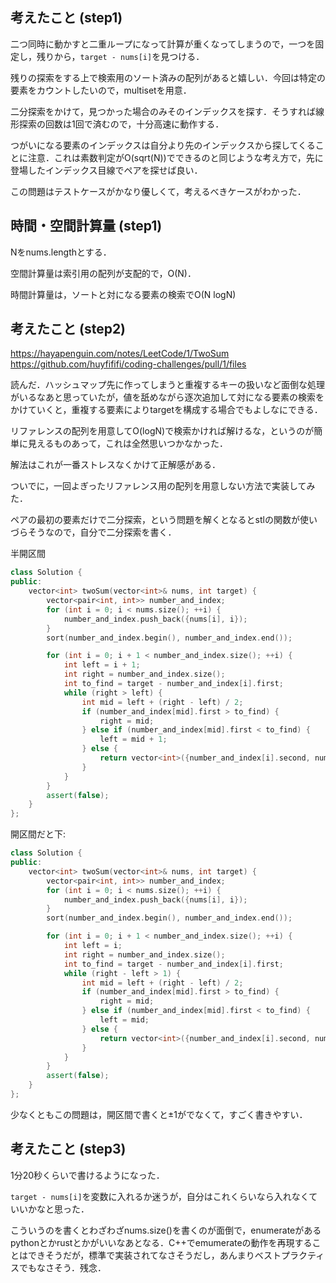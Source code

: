 ## 考えたこと (step1)
二つ同時に動かすと二重ループになって計算が重くなってしまうので，一つを固定し，残りから，`target - nums[i]`を見つける．

残りの探索をする上で検索用のソート済みの配列があると嬉しい．今回は特定の要素をカウントしたいので，multisetを用意．

二分探索をかけて，見つかった場合のみそのインデックスを探す．そうすれば線形探索の回数は1回で済むので，十分高速に動作する．

つがいになる要素のインデックスは自分より先のインデックスから探してくることに注意．これは素数判定がO(sqrt(N))でできるのと同じような考え方で，先に登場したインデックス目線でペアを探せば良い．

この問題はテストケースがかなり優しくて，考えるべきケースがわかった．

## 時間・空間計算量 (step1)
Nをnums.lengthとする．

空間計算量は索引用の配列が支配的で，O(N)．

時間計算量は，ソートと対になる要素の検索でO(N logN)

## 考えたこと (step2)
https://hayapenguin.com/notes/LeetCode/1/TwoSum
https://github.com/huyfififi/coding-challenges/pull/1/files

読んだ．ハッシュマップ先に作ってしまうと重複するキーの扱いなど面倒な処理がいるなあと思っていたが，値を舐めながら逐次追加して対になる要素の検索をかけていくと，重複する要素によりtargetを構成する場合でもよしなにできる．

リファレンスの配列を用意してO(logN)で検索かければ解けるな，というのが簡単に見えるものあって，これは全然思いつかなかった．

解法はこれが一番ストレスなくかけて正解感がある．

ついでに，一回よぎったリファレンス用の配列を用意しない方法で実装してみた．

ペアの最初の要素だけで二分探索，という問題を解くとなるとstlの関数が使いづらそうなので，自分で二分探索を書く．

半開区間
```cpp
class Solution {
public:
    vector<int> twoSum(vector<int>& nums, int target) {
        vector<pair<int, int>> number_and_index;
        for (int i = 0; i < nums.size(); ++i) {
            number_and_index.push_back({nums[i], i});
        }
        sort(number_and_index.begin(), number_and_index.end());

        for (int i = 0; i + 1 < number_and_index.size(); ++i) {
            int left = i + 1;
            int right = number_and_index.size();
            int to_find = target - number_and_index[i].first;
            while (right > left) {
                int mid = left + (right - left) / 2;
                if (number_and_index[mid].first > to_find) {
                    right = mid;
                } else if (number_and_index[mid].first < to_find) {
                    left = mid + 1;
                } else {
                    return vector<int>({number_and_index[i].second, number_and_index[mid].second});
                }
            }
        }
        assert(false);
    }
};
```

開区間だと下:
```cpp
class Solution {
public:
    vector<int> twoSum(vector<int>& nums, int target) {
        vector<pair<int, int>> number_and_index;
        for (int i = 0; i < nums.size(); ++i) {
            number_and_index.push_back({nums[i], i});
        }
        sort(number_and_index.begin(), number_and_index.end());

        for (int i = 0; i + 1 < number_and_index.size(); ++i) {
            int left = i;
            int right = number_and_index.size();
            int to_find = target - number_and_index[i].first;
            while (right - left > 1) {
                int mid = left + (right - left) / 2;
                if (number_and_index[mid].first > to_find) {
                    right = mid;
                } else if (number_and_index[mid].first < to_find) {
                    left = mid;
                } else {
                    return vector<int>({number_and_index[i].second, number_and_index[mid].second});
                }
            }
        }
        assert(false);
    }
};
```

少なくともこの問題は，開区間で書くと±1がでなくて，すごく書きやすい．

## 考えたこと (step3)
1分20秒くらいで書けるようになった．

`target - nums[i]`を変数に入れるか迷うが，自分はこれくらいなら入れなくていいかなと思った．

こういうのを書くとわざわざnums.size()を書くのが面倒で，enumerateがあるpythonとかrustとかがいいなあとなる．C++でemumerateの動作を再現することはできそうだが，標準で実装されてなさそうだし，あんまりベストプラクティスでもなさそう．残念．
